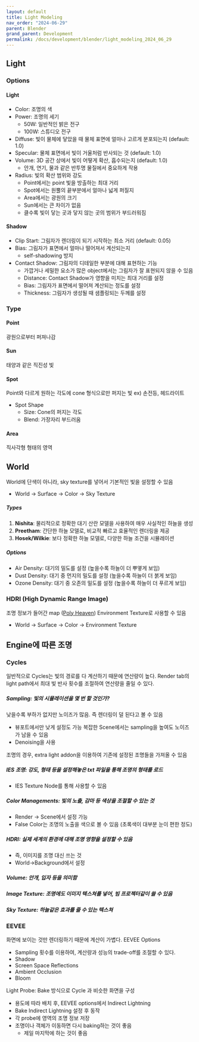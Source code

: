 ```yaml
---
layout: default
title: Light Modeling
nav_order: "2024-06-29"
parent: Blender
grand_parent: Development
permalink: /docs/development/blender/light_modeling_2024_06_29
---
```


## Light
### Options
#### Light
* Color: 조명의 색
* Power: 조명의 세기
	* 50W: 일반적인 밝은 전구
	* 100W: 스튜디오 전구
* Diffuse: 빛이 물체에 닿았을 때 물체 표면에 얼마나 고르게 분포되는지 (default: 1.0)
* Specular: 물체 표면에서 빛이 거울처럼 반사되는 것 (default: 1.0)
* Volume: 3D 공간 상에서 빛이 어떻게 확산, 흡수되는지 (default: 1.0)
	* 안개, 연기, 물과 같은 반투명 물질에서 중요하게 작용
* Radius: 빛의 확산 범위와 강도
	* Point에서는 point 빛을 방출하는 최대 거리
	* Spot에서는 원뿔의 끝부분에서 얼마나 넓게 퍼질지
	* Area에서는 광원의 크기
	* Sun에서는 큰 차이가 없음
	* 클수록 빛이 닿는 곳과 닿지 않는 곳의 범위가 부드러워짐

#### Shadow
* Clip Start: 그림자가 렌더링이 되기 시작하는 최소 거리 (default: 0.05)
* Bias: 그림자가 표면에서 얼마나 떨어져서 계산되는지
	* self-shadowing 방지
* Contact Shadow: 그림자의 디테일한 부분에 대해 표현하는 기능
	* 가깝거나 세밀한 요소가 많은 object에서는 그림자가 잘 표현되지 않을 수 있음
	* Distance: Contact Shadow가 영향을 미치는 최대 거리를 설정
	* Bias: 그림자가 표면에서 떨어져 계산되는 정도를 설정
	* Thickness: 그림자가 생성될 때 샘플링되는 두께를 설정

### Type
#### Point
광원으로부터 퍼져나감

#### Sun
태양과 같은 직진성 빛

#### Spot
Point와 다르게 원하는 각도에 cone 형식으로만 퍼지는 빛
ex) 손전등, 헤드라이트
* Spot Shape
	* Size: Cone의 퍼지는 각도
	* Blend: 가장자리 부드러움

#### Area
직사각형 형태의 영역


## World
World에 단색이 아니라, sky texture를 넣어서 기본적인 빛을 설정할 수 있음
* World -> Surface -> Color -> Sky Texture

##### Types
1. **Nishita**: 물리적으로 정확한 대기 산란 모델을 사용하여 매우 사실적인 하늘을 생성
2. **Preetham**: 간단한 하늘 모델로, 비교적 빠르고 효율적인 렌더링을 제공
3. **Hosek/Wilkie**: 보다 정확한 하늘 모델로, 다양한 하늘 조건을 시뮬레이션

##### Options
- Air Density: 대기의 밀도를 설정 (높을수록 하늘이 더 뿌옇게 보임)
- Dust Density: 대기 중 먼지의 밀도를 설정 (높을수록 하늘이 더 붉게 보임)
- Ozone Density: 대기 중 오존의 밀도를 설정 (높을수록 하늘이 더 푸르게 보임)

### HDRI (High Dynamic Range Image)
조명 정보가 들어간 map ([Poly Heaven](https://polyhaven.com/hdris))
Environment Texture로 사용할 수 있음
- World -> Surface -> Color -> Environment Texture


## Engine에 따른 조명
### Cycles
 일반적으로 Cycles는 빛의 경로를 다 계산하기 때문에 연산량이 높다.
 Render tab의 light path에서 최대 빛 반사 횟수를 조절하여 연산량을 줄일 수 있다.
 
 ##### Sampling: 빛의 시뮬레이션을 몇 번 할 것인가?
 낮을수록 부하가 없지만 노이즈가 많음. 즉 렌더링이 덜 된다고 볼 수 있음
 - 뷰포트에서만 낮게 설정도 가능
복잡한 Scene에서는 sampling을 높여도 노이즈가 남을 수 있음
- Denoising을 사용

조명의 경우, extra light addon을 이용하여 기존에 설정된 조명들을 가져올 수 있음
##### IES 조명: 강도, 형태 등을 설정해놓은 txt 파일을 통해 조명의 형태를 로드
- IES Texture Node를 통해 사용할 수 있음

##### Color Managements: 빛의 노출, 감마 등 색상을 조절할 수 있는 것
- Render -> Scene에서 설정 가능
- False Color는 조명의 노출을 색으로 볼 수 있음 (초록색이 대부분 눈이 편한 정도)

##### HDRI: 실제 세계의 환경에 대해 조명 영향을 설정할 수 있음
- 즉, 이미지를 조명 대신 쓰는 것
- World->Background에서 설정

##### Volume: 안개, 입자 등을 의미함

##### Image Texture: 조명에도 이미지 텍스쳐를 넣어, 빔 프로젝터같이 쓸 수 있음

##### Sky Texture: 하늘같은 효과를 줄 수 있는 텍스쳐


### EEVEE
화면에 보이는 것만 렌더링하기 때문에 계산이 가볍다.
EEVEE Options
- Sampling 횟수를 이용하여, 계산량과 성능의 trade-off를 조절할 수 있다.
- Shadow
- Screen Space Reflections
- Ambient Occlusion
- Bloom

Light Probe: Bake 방식으로 Cycle 과 비슷한 화면을 구성
- 용도에 따라 배치 후, EEVEE options에서 Indirect Lightning
- Bake Indirect Lightning 설정 후 동작
- 각 probe에 영역의 조명 정보 저장
- 조명이나 객체가 이동하면 다시 baking하는 것이 좋음
	- 제일 마지막에 하는 것이 좋음
